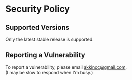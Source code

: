 # Security Policy

## Supported Versions

Only the latest stable release is supported.  

## Reporting a Vulnerability

To report a vulnerability, please email <akkinoc@gmail.com>.  
(I may be slow to respond when I'm busy.)  
